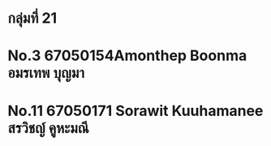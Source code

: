 # กลุ่มที่ 21
# No.3 67050154Amonthep Boonma อมรเทพ บุญมา
# No.11 67050171 Sorawit Kuuhamanee สรวิชญ์ คูหะมณี
